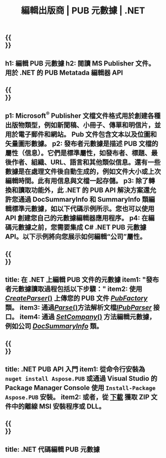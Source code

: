 ﻿---
translation: true
template: /_templates/metadata-net.md
title: 編輯出版商 | PUB 元數據 | .NET
description: 使用跨平台 PUB .NET API 解決方案讀取發布者文件元數據。本地 .NET API 使您可以訪問 SummaryInfo 和 DocSummaryInfo 屬性。
url: /net/metadata/pub/
metakeywords: 編輯 pub 元數據網絡，pub 文件元數據 C#，發布者元數據編輯器 .net，讀取 pub 文件元數據 C#，讀取 pub 元數據 .net
family: pub
platformtag: net
feature: metadata
aliases: /net/元數據/
---

{{<section banner>}}
---
h1: 編輯 PUB 元數據
h2: 閱讀 MS Publisher 文件。用於 .NET 的 PUB Metatada 編輯器 API
---

{{<section overview>}}
---
p1: Microsoft<sup>®</sup> Publisher 文檔文件格式用於創建各種出版物類型，例如新聞稿、小冊子、傳單和明信片，並用於電子郵件和網站。 Pub 文件包含文本以及位圖和矢量圖形數據。
p2: 發布者元數據是描述 PUB 文檔的屬性（信息）。它們是標準屬性，如發布者、標題、最後作者、組織、URL、語言和其他類似信息。還有一些數據是在處理文件後自動生成的，例如文件大小或上次編輯時間。此有用信息與文檔一起存儲。
p3: 除了轉換和讀取功能外，此 .NET 的 PUB API 解決方案還允許您通過 DocSummaryInfo 和 SummaryInfo 類編輯標準元數據，如以下代碼示例所示。您也可以使用 API 創建您自己的元數據編輯器應用程序。
p4: 在編碼元數據之前，您需要集成 C# .NET PUB 元數據 API。以下示例將向您展示如何編輯“公司”屬性。
---

{{<section feature1>}}
---
title: 在 .NET 上編輯 PUB 文件的元數據
item1: "發布者元數據讀取過程包括以下步驟："
item2: 使用 [*CreateParser*()](https://reference.aspose.com/pub/net/aspose.pub/pubfactory/methods/createparser/index) 上傳您的 PUB 文件 [*PubFactory*](https:///reference.aspose.com/pub/net/aspose.pub/pubfactory) 類。
item3: 通過[*Parse*()](https://reference.aspose.com/pub/net/aspose.pub/ipubparser/methods/parse)方法解析文檔[*IPubParser*](https://reference.aspose.com/pub/net/aspose.pub/ipubparser) 接口。
item4: 通過 [*SetCompany*()](https://reference.aspose.com/pub/net/aspose.pub/docsummaryinfo/methods/setcompany) 方法編輯元數​​據，例如公司 [*DocSummaryInfo*](https:///reference.aspose.com/pub/net/aspose.pub/docsummaryinfo) 類。
---

{{<section feature2>}}
---
title: .NET PUB API 入門
item1: 從命令行安裝為 ```nuget install Aspose.PUB``` 或通過 Visual Studio 的 Package Manager Console 使用 ```Install-Package Aspose.PUB``` 安裝。
item2: 或者，從 [下載](https://releases.aspose.com/pub/net) 獲取 ZIP 文件中的離線 MSI 安裝程序或 DLL。
---

{{<section codeexample>}}
---
title: .NET 代碼編輯 PUB 元數據
---